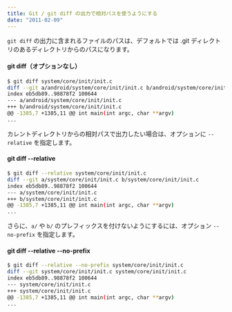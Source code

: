 ```yaml
---
title: Git / git diff の出力で相対パスを使うようにする
date: "2011-02-09"
---
```


`git diff` の出力に含まれるファイルのパスは、デフォルトでは .git ディレクトリのあるディレクトリからのパスになります。

#### git diff（オプションなし）

```bash
$ git diff system/core/init/init.c
diff --git a/android/system/core/init/init.c b/android/system/core/init/init.c
index eb5db89..98878f2 100644
--- a/android/system/core/init/init.c
+++ b/android/system/core/init/init.c
@@ -1385,7 +1385,11 @@ int main(int argc, char **argv)
...
```

カレントディレクトリからの相対パスで出力したい場合は、オプションに `--relative` を指定します。

#### git diff --relative
```bash
$ git diff --relative system/core/init/init.c
diff --git a/system/core/init/init.c b/system/core/init/init.c
index eb5db89..98878f2 100644
--- a/system/core/init/init.c
+++ b/system/core/init/init.c
@@ -1385,7 +1385,11 @@ int main(int argc, char **argv)
...
```

さらに、`a/` や `b/` のプレフィックスを付けないようにするには、オプション `--no-prefix` を指定します。

#### git diff --relative --no-prefix
```bash
$ git diff --relative --no-prefix system/core/init/init.c
diff --git system/core/init/init.c system/core/init/init.c
index eb5db89..98878f2 100644
--- system/core/init/init.c
+++ system/core/init/init.c
@@ -1385,7 +1385,11 @@ int main(int argc, char **argv)
...
```

